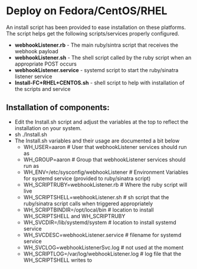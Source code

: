 # Deploy on Fedora/CentOS/RHEL
An install script has been provided to ease installation on these platforms.  
The script helps get the following scripts/services properly configured.

+ __webhookListener.rb__ - The main ruby/sintra script that receives the webhook payload
+ __webhookListener.sh__ - The shell script called by the ruby script when an appropriate POST occurs
+ __webhookListener.service__ - systemd script to start the ruby/sinatra listener service
+ __Install-FC+RHEL+CENTOS.sh__ - shell script to help with installation of the scripts and service

## Installation of components:
+ Edit the Install.sh script and adjust the variables at the top to reflect the installation on your system.
+ sh ./Install.sh
+ The Install.sh variables and their usage are documented a bit below
  + WH_USER=aaron                                # User that webhookListener services should run as
  + WH_GROUP=aaron                               # Group that webhookListener services should run as
  + WH_ENV=/etc/sysconfig/webhookListener        # Environment Variables for systemd service (provided to ruby/sinatra script)
  + WH_SCRIPTRUBY=webhookListener.rb             # Where the ruby script will live
  + WH_SCRIPTSHELL=webhookListener.sh            # sh script that the ruby/sinatra script calls when triggered appropriately
  + WH_SCRIPTBINDIR=/opt/local/bin               # location to install WH_SCRIPTSHELL and WH_SCRIPTRUBY
  + WH_SVCDIR=/lib/systemd/system                # location to install systemd service
  + WH_SVCDESC=webhookListener.service           # filename for systemd service
  + WH_SVCLOG=webhookListenerSvc.log             # not used at the moment
  + WH_SCRIPTLOG=/var/log/webhookListener.log    # log file that the WH_SCRIPTSHELL writes to
